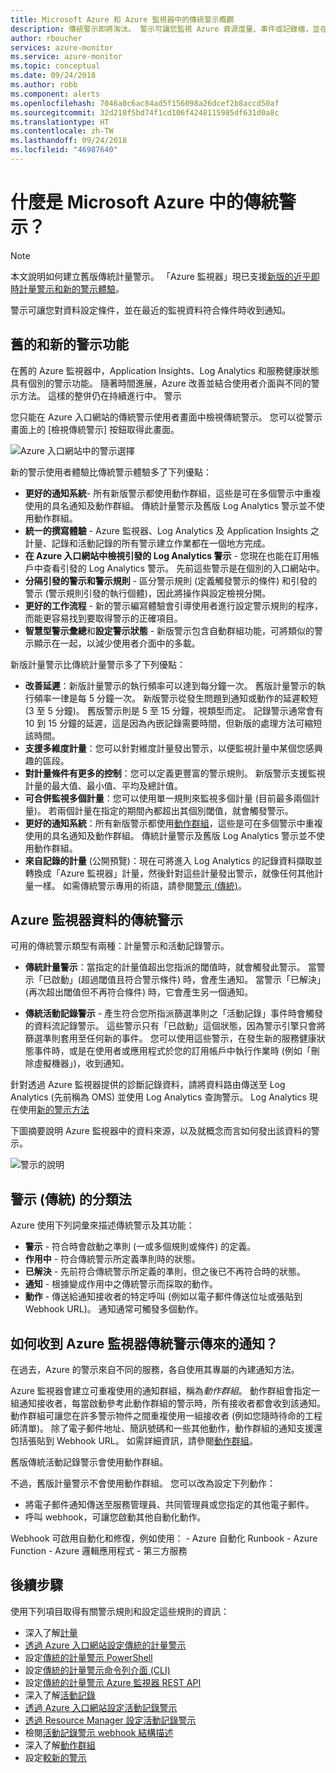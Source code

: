 ```yaml
---
title: Microsoft Azure 和 Azure 監視器中的傳統警示概觀
description: 傳統警示即將淘汰。 警示可讓您監視 Azure 資源度量、事件或記錄檔，並在您所指定條件符合時收到通知。
author: rboucher
services: azure-monitor
ms.service: azure-monitor
ms.topic: conceptual
ms.date: 09/24/2018
ms.author: robb
ms.component: alerts
ms.openlocfilehash: 7046a0c6ac84ad5f156098a26dcef2b8accd50af
ms.sourcegitcommit: 32d218f5bd74f1cd106f4248115985df631d0a8c
ms.translationtype: HT
ms.contentlocale: zh-TW
ms.lasthandoff: 09/24/2018
ms.locfileid: "46987640"
---
```

# <a name="what-are-classic-alerts-in-microsoft-azure"></a>什麼是 Microsoft Azure 中的傳統警示？

> [!NOTE]
> 本文說明如何建立舊版傳統計量警示。 「Azure 監視器」現已支援[新版的近乎即時計量警示和新的警示體驗](monitoring-overview-alerts.md)。 
>

警示可讓您對資料設定條件，並在最近的監視資料符合條件時收到通知。

## <a name="old-and-new-alerting-capabilities"></a>舊的和新的警示功能

在舊的 Azure 監視器中，Application Insights、Log Analytics 和服務健康狀態具有個別的警示功能。 隨著時間進展，Azure 改善並結合使用者介面與不同的警示方法。 這樣的整併仍在持續進行中。 警示

您只能在 Azure 入口網站的傳統警示使用者畫面中檢視傳統警示。 您可以從警示畫面上的 [檢視傳統警示] 按鈕取得此畫面。 

 ![Azure 入口網站中的警示選擇](./media/monitoring-overview-alerts-classic/monitor-alert-screen2.png) 

新的警示使用者體驗比傳統警示體驗多了下列優點：
-   **更好的通知系統**- 所有新版警示都使用動作群組，這些是可在多個警示中重複使用的具名通知及動作群組。 傳統計量警示及舊版 Log Analytics 警示並不使用動作群組。
-   **統一的撰寫體驗** - Azure 監視器、Log Analytics 及 Application Insights 之計量、記錄和活動記錄的所有警示建立作業都在一個地方完成。
-   **在 Azure 入口網站中檢視引發的 Log Analytics 警示** - 您現在也能在訂用帳戶中查看引發的 Log Analytics 警示。 先前這些警示是在個別的入口網站中。
-   **分隔引發的警示和警示規則** - 區分警示規則 (定義觸發警示的條件) 和引發的警示 (警示規則引發的執行個體)，因此將操作與設定檢視分開。
-   **更好的工作流程** - 新的警示編寫體驗會引導使用者進行設定警示規則的程序，而能更容易找到要取得警示的正確項目。
-   **智慧型警示彙總**和**設定警示狀態** - 新版警示包含自動群組功能，可將類似的警示顯示在一起，以減少使用者介面中的多載。 

新版計量警示比傳統計量警示多了下列優點：
-   **改善延遲**：新版計量警示的執行頻率可以達到每分鐘一次。 舊版計量警示的執行頻率一律是每 5 分鐘一次。 新版警示從發生問題到通知或動作的延遲較短 (3 至 5 分鐘)。 舊版警示則是 5 至 15 分鐘，視類型而定。  記錄警示通常會有 10 到 15 分鐘的延遲，這是因為內嵌記錄需要時間，但新版的處理方法可縮短該時間。 
-   **支援多維度計量**：您可以針對維度計量發出警示，以便監視計量中某個您感興趣的區段。
-   **對計量條件有更多的控制**：您可以定義更豐富的警示規則。 新版警示支援監視計量的最大值、最小值、平均及總計值。
-   **可合併監視多個計量**：您可以使用單一規則來監視多個計量 (目前最多兩個計量)。 若兩個計量在指定的期間內都超出其個別閾值，就會觸發警示。
-   **更好的通知系統**：所有新版警示都使用[動作群組](../monitoring-and-diagnostics/monitoring-action-groups.md)，這些是可在多個警示中重複使用的具名通知及動作群組。  傳統計量警示及舊版 Log Analytics 警示並不使用動作群組。 
-   **來自記錄的計量** (公開預覽)：現在可將進入 Log Analytics 的記錄資料擷取並轉換成「Azure 監視器」計量，然後針對這些計量發出警示，就像任何其他計量一樣。 如需傳統警示專用的術語，請參閱[警示 (傳統)](monitoring-overview-alerts-classic.md)。 


## <a name="classic-alerts-on-azure-monitor-data"></a>Azure 監視器資料的傳統警示
可用的傳統警示類型有兩種：計量警示和活動記錄警示。

* **傳統計量警示**：當指定的計量值超出您指派的閾值時，就會觸發此警示。 當警示「已啟動」(超過閾值且符合警示條件) 時，會產生通知。 當警示「已解決」 (再次超出閾值但不再符合條件) 時，它會產生另一個通知。

* **傳統活動記錄警示** - 產生符合您所指派篩選準則之「活動記錄」事件時會觸發的資料流記錄警示。 這些警示只有「已啟動」這個狀態，因為警示引擎只會將篩選準則套用至任何新的事件。 您可以使用這些警示，在發生新的服務健康狀態事件時，或是在使用者或應用程式於您的訂用帳戶中執行作業時 (例如「刪除虛擬機器」)，收到通知。

針對透過 Azure 監視器提供的診斷記錄資料，請將資料路由傳送至 Log Analytics (先前稱為 OMS) 並使用 Log Analytics 查詢警示。 Log Analytics 現在使用[新的警示方法](monitoring-overview-unified-alerts.md) 

下圖摘要說明 Azure 監視器中的資料來源，以及就概念而言如何發出該資料的警示。

![警示的說明](./media/monitoring-overview-alerts-classic/Alerts_Overview_Resource_v5.png)

## <a name="taxonomy-of-alerts-classic"></a>警示 (傳統) 的分類法
Azure 使用下列詞彙來描述傳統警示及其功能：
* **警示** - 符合時會啟動之準則 (一或多個規則或條件) 的定義。
* **作用中** - 符合傳統警示所定義準則時的狀態。
* **已解決** - 先前符合傳統警示所定義的準則，但之後已不再符合時的狀態。
* **通知** - 根據變成作用中之傳統警示而採取的動作。
* **動作** - 傳送給通知接收者的特定呼叫 (例如以電子郵件傳送位址或張貼到 Webhook URL)。 通知通常可觸發多個動作。

## <a name="how-do-i-receive-a-notification-from-an-azure-monitor-classic-alert"></a>如何收到 Azure 監視器傳統警示傳來的通知？
在過去，Azure 的警示來自不同的服務，各自使用其專屬的內建通知方法。 

Azure 監視器會建立可重複使用的通知群組，稱為*動作群組*。 動作群組會指定一組通知接收者，每當啟動參考此動作群組的警示時，所有接收者都會收到該通知。 動作群組可讓您在許多警示物件之間重複使用一組接收者 (例如您隨時待命的工程師清單)。 除了電子郵件地址、簡訊號碼和一些其他動作，動作群組的通知支援還包括張貼到 Webhook URL。  如需詳細資訊，請參閱[動作群組](monitoring-action-groups.md)。 

舊版傳統活動記錄警示會使用動作群組。

不過，舊版計量警示不會使用動作群組。 您可以改為設定下列動作： 
- 將電子郵件通知傳送至服務管理員、共同管理員或您指定的其他電子郵件。
- 呼叫 webhook，可讓您啟動其他自動化動作。

Webhook 可啟用自動化和修復，例如使用：
    - Azure 自動化 Runbook
    - Azure Function
    - Azure 邏輯應用程式
    - 第三方服務

## <a name="next-steps"></a>後續步驟
使用下列項目取得有關警示規則和設定這些規則的資訊：

* 深入了解[計量](monitoring-overview-metrics.md)
* [透過 Azure 入口網站設定傳統的計量警示](insights-alerts-portal.md)
* 設定[傳統的計量警示 PowerShell](insights-alerts-powershell.md)
* 設定[傳統的計量警示命令列介面 (CLI)](insights-alerts-command-line-interface.md)
* 設定[傳統的計量警示 Azure 監視器 REST API](https://msdn.microsoft.com/library/azure/dn931945.aspx)
* 深入了解[活動記錄](monitoring-overview-activity-logs.md)
* [透過 Azure 入口網站設定活動記錄警示](monitoring-activity-log-alerts.md)
* [透過 Resource Manager 設定活動記錄警示](monitoring-create-activity-log-alerts-with-resource-manager-template.md)
* 檢閱[活動記錄警示 webhook 結構描述](monitoring-activity-log-alerts-webhook.md)
* 深入了解[動作群組](monitoring-action-groups.md)
* 設定[較新的警示](monitor-alerts-unified-usage.md)
